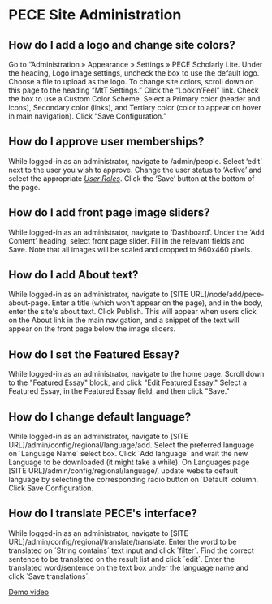 PECE Site Administration
==================

How do I add a logo and change site colors?
-------------------------------------------

Go to “Administration » Appearance » Settings » PECE Scholarly Lite.
Under the heading, Logo image settings, uncheck the box to use the
default logo. Choose a file to upload as the logo. To change site
colors, scroll down on this page to the heading “MtT Settings.” Click
the “Look’n’Feel” link. Check the box to use a Custom Color Scheme.
Select a Primary color (header and icons), Secondary color (links), and
Tertiary color (color to appear on hover in main navigation). Click
“Save Configuration.”

How do I approve user memberships?
----------------------------------

While logged-in as an administrator, navigate to /admin/people. Select
‘edit’ next to the user you wish to approve. Change the user status to
‘Active’ and select the appropriate [*User Roles*](#user-roles). Click
the ‘Save’ button at the bottom of the page.

How do I add front page image sliders?
--------------------------------------

While logged-in as an administrator, navigate to ‘Dashboard’. Under the
‘Add Content’ heading, select front page slider. Fill in the relevant
fields and Save. Note that all images will be scaled and cropped to
960x460 pixels.

How do I add About text?
--------------------------------------
While logged-in as an administrator, navigate to [SITE URL]/node/add/pece-about-page.
Enter a title (which won't appear on the page), and in the body, enter the site's about text.
Click Publish.
This will appear when users click on the About link in the main navigation, and a snippet of the text will appear on the front page below the image sliders.

How do I set the Featured Essay?
--------------------------------------
While logged-in as an administrator, navigate to the home page.
Scroll down to the "Featured Essay" block, and click "Edit Featured Essay."
Select a Featured Essay, in the Featured Essay field, and then click "Save."

How do I change default language?
-------------------------------------- 
While logged-in as an administrator, navigate to [SITE URL]/admin/config/regional/language/add.
Select the preferred language on ´Language Name´ select box.
Click ´Add language´ and wait the new Language to be downloaded (it might take a while).
On Languages page [SITE URL]/admin/config/regional/language/, update website default language by selecting the corresponding radio button on ´Default´ column.
Click Save Configuration.

How do I translate PECE's interface?
--------------------------------------
While logged-in as an administrator, navigate to [SITE URL]/admin/config/regional/translate/translate.
Enter the word to be translated on ´String contains´ text input and click ´filter´.
Find the correct sentence to be translated on the result list and click ´edit´.
Enter the translated word/sentence on the text box under the language name and click ´Save translations´.  
     
[Demo video](https://www.loom.com/share/78f37a4b01674e199130be89728a74ec)

 
